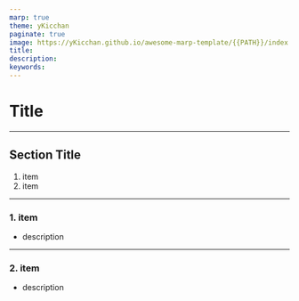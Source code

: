 ```yaml
---
marp: true
theme: yKicchan
paginate: true
image: https://yKicchan.github.io/awesome-marp-template/{{PATH}}/index.png
title:
description:
keywords:
---
```


<!-- _class: lead -->

# Title

<!-- _paginate: false -->

---

## Section Title

1. item
2. item

---

<!-- header: Section Title -->

### 1. item

- description

<!-- _footer: [related link](url) -->

---

### 2. item

- description
